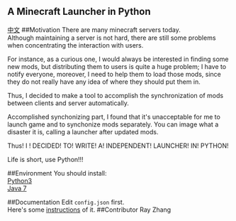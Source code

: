 A Minecraft Launcher in Python
---------------------------
[中文](readme.cn.md)
##Motivation
There are many minecraft servers today.  
Although maintaining a server is not hard, there are still some problems when concentrating the interaction with users.   

For instance, as a curious one, I would always be interested in finding some new mods, but distributing them to users is quite a huge problem; I have to notify everyone, moreover, I need to help them to load those mods, since they do not really have any idea of where they should put them in.

Thus, I decided to make a tool to accomplish the synchronization of mods between clients and server automatically.

Accomplished synchonizing part, I found that it's unacceptable for me to launch game and to synchonize mods separately. You can image what a disaster it is, calling a launcher after updated mods.

Thus! I ! DECIDED! TO! WRITE! A! INDEPENDENT! LAUNCHER! IN! PYTHON!

Life is short, use Python!!!

##Environment
You should install:  
[Python3](https://python.org/)  
[Java 7](https://java.com/en/download/manual_java7.jsp)

##Documentation
Edit `config.json` first.  
Here's some [instructions](FAQ/config_instruction.md) of it.
##Contributor
Ray Zhang